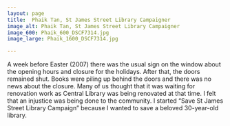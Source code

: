 ```yaml
---
layout: page
title:  Phaik Tan, St James Street Library Campaigner
image_alt: Phaik Tan, St James Street Library Campaigner
image_600: Phaik_600_DSCF7314.jpg
image_large: Phaik_1600_DSCF7314.jpg

---
```

A week before Easter (2007) there was the usual sign on the window about the opening hours and closure for the holidays. After that, the doors remained shut. Books were piling up behind the doors and there was no news about the closure. Many of us thought that it was waiting for renovation work as Central Library was being renovated at that time. I felt that an injustice was being done to the community. I started “Save St James Street Library Campaign” because I wanted to save a beloved 30-year-old library.
